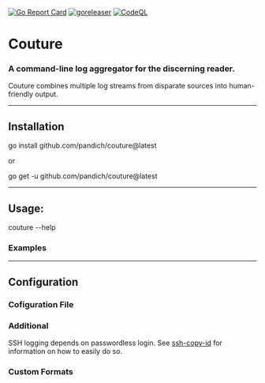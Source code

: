 [![Go Report Card](http://goreportcard.com/badge/github.com/pandich/couture)](https://goreportcard.com/badge/github.com/pandich/couture)
[![goreleaser](http://github.com/pandich/couture/actions/workflows/goreleaser.yml/badge.svg)](https://github.com/pandich/couture/actions/workflows/goreleaser.yml)
[![CodeQL](https://github.com/pandich/couture/actions/workflows/codeql-analysis.yml/badge.svg)](https://github.com/pandich/couture/actions/workflows/codeql-analysis.yml)

# Couture
### A command-line log aggregator for the discerning reader.

Couture combines multiple log streams from disparate sources into human-friendly output.

---

## Installation

go install github.com/pandich/couture@latest

or

go get -u github.com/pandich/couture@latest

---

## Usage:

couture --help

### Examples

---

## Configuration

### Cofiguration File

### Additional

SSH logging depends on passwordless login. See [ssh-copy-id](https://www.ssh.com/academy/ssh/copy-id) for information on
how to easily do so.

### Custom Formats

[//]: # (TODO readme: custom formats)
